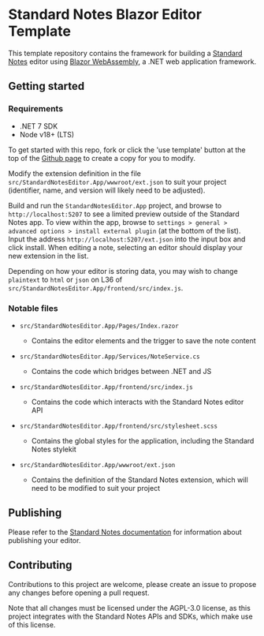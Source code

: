 # Standard Notes Blazor Editor Template

This template repository contains the framework for building a [Standard Notes](https://standardnotes.com) editor using [Blazor WebAssembly](https://dotnet.microsoft.com/en-us/apps/aspnet/web-apps/blazor), a .NET web application framework.

## Getting started

### Requirements

* .NET 7 SDK
* Node v18+ (LTS)

To get started with this repo, fork or click the 'use template' button at the top of the [Github page](https://github.com/crookm/sn-blazor-editor-template) to create a copy for you to modify.

Modify the extension definition in the file `src/StandardNotesEditor.App/wwwroot/ext.json` to suit your project (identifier, name, and version will likely need to be adjusted).

Build and run the `StandardNotesEditor.App` project, and browse to `http://localhost:5207` to see a limited preview outside of the Standard Notes app. To view within the app, browse to `settings > general > advanced options > install external plugin` (at the bottom of the list). Input the address `http://localhost:5207/ext.json` into the input box and click install. When editing a note, selecting an editor should display your new extension in the list.

Depending on how your editor is storing data, you may wish to change `plaintext` to `html` or `json` on L36 of `src/StandardNotesEditor.App/frontend/src/index.js`.

### Notable files

* `src/StandardNotesEditor.App/Pages/Index.razor`
    * Contains the editor elements and the trigger to save the note content

* `src/StandardNotesEditor.App/Services/NoteService.cs`
    * Contains the code which bridges between .NET and JS

* `src/StandardNotesEditor.App/frontend/src/index.js`
    * Contains the code which interacts with the Standard Notes editor API

* `src/StandardNotesEditor.App/frontend/src/stylesheet.scss`
    * Contains the global styles for the application, including the Standard Notes stylekit

* `src/StandardNotesEditor.App/wwwroot/ext.json`
    * Contains the definition of the Standard Notes extension, which will need to be modified to suit your project

## Publishing

Please refer to the [Standard Notes documentation](https://docs.standardnotes.com/extensions/publishing) for information about publishing your editor.

## Contributing

Contributions to this project are welcome, please create an issue to propose any changes before opening a pull request.

Note that all changes must be licensed under the AGPL-3.0 license, as this project integrates with the Standard Notes APIs and SDKs, which make use of this license.